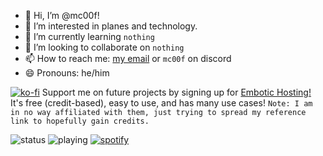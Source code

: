 - 👋 Hi, I’m @mc00f!
- 👀 I’m interested in planes and technology.
- 🌱 I’m currently learning `nothing`
- 💞️ I’m looking to collaborate on `nothing`
- 📫 How to reach me: [my email](mailto:mcoof.9847@gmail.com) or `mc00f` on discord
- 😄 Pronouns: he/him

[![ko-fi](https://ko-fi.com/img/githubbutton_sm.svg)](https://ko-fi.com/U7U3PLVWJ)
 Support me on future projects by signing up for [Embotic Hosting!](https://dash.embotic.xyz/register?ref=F0rsUqnv) It's free (credit-based), easy to use, and has many use cases! `Note: I am in no way affiliated with them, just trying to spread my reference link to hopefully gain credits.`

![status](https://api.statusbadges.me/badge/status/764596308459257937) ![playing](https://api.statusbadges.me/badge/playing/764596308459257937) [![spotify](https://api.statusbadges.me/badge/spotify/764596308459257937)](https://api.statusbadges.me/openspotify/764596308459257937)
